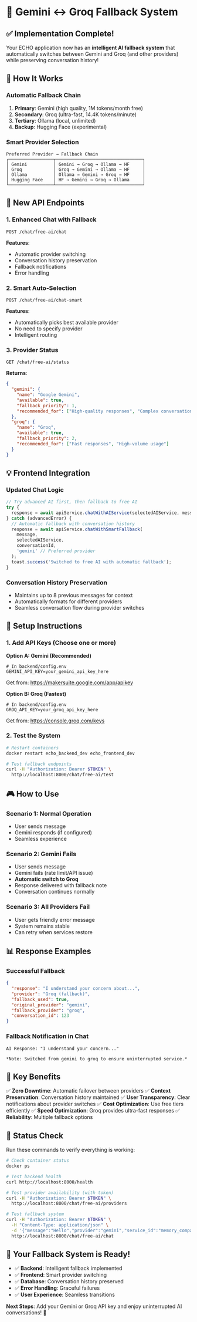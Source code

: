 # 🔄 **Gemini ↔ Groq Fallback System**

## ✅ **Implementation Complete!**

Your ECHO application now has an **intelligent AI fallback system** that automatically switches between Gemini and Groq (and other providers) while preserving conversation history!

## 🎯 **How It Works**

### **Automatic Fallback Chain**
1. **Primary**: Gemini (high quality, 1M tokens/month free)
2. **Secondary**: Groq (ultra-fast, 14.4K tokens/minute)
3. **Tertiary**: Ollama (local, unlimited)
4. **Backup**: Hugging Face (experimental)

### **Smart Provider Selection**
```
Preferred Provider → Fallback Chain
┌─────────────────┬─────────────────────────────────┐
│ Gemini          │ Gemini → Groq → Ollama → HF     │
│ Groq            │ Groq → Gemini → Ollama → HF     │
│ Ollama          │ Ollama → Gemini → Groq → HF     │
│ Hugging Face    │ HF → Gemini → Groq → Ollama     │
└─────────────────┴─────────────────────────────────┘
```

## 🚀 **New API Endpoints**

### **1. Enhanced Chat with Fallback**
```
POST /chat/free-ai/chat
```
**Features**:
- Automatic provider switching
- Conversation history preservation
- Fallback notifications
- Error handling

### **2. Smart Auto-Selection**
```
POST /chat/free-ai/chat-smart
```
**Features**:
- Automatically picks best available provider
- No need to specify provider
- Intelligent routing

### **3. Provider Status**
```
GET /chat/free-ai/status
```
**Returns**:
```json
{
  "gemini": {
    "name": "Google Gemini",
    "available": true,
    "fallback_priority": 1,
    "recommended_for": ["High-quality responses", "Complex conversations"]
  },
  "groq": {
    "name": "Groq",
    "available": true,
    "fallback_priority": 2,
    "recommended_for": ["Fast responses", "High-volume usage"]
  }
}
```

## 💡 **Frontend Integration**

### **Updated Chat Logic**
```typescript
// Try advanced AI first, then fallback to free AI
try {
  response = await apiService.chatWithAIService(selectedAIService, message);
} catch (advancedError) {
  // Automatic fallback with conversation history
  response = await apiService.chatWithSmartFallback(
    message,
    selectedAIService,
    conversationId,
    'gemini' // Preferred provider
  );
  toast.success('Switched to free AI with automatic fallback');
}
```

### **Conversation History Preservation**
- Maintains up to 8 previous messages for context
- Automatically formats for different providers
- Seamless conversation flow during provider switches

## 🔧 **Setup Instructions**

### **1. Add API Keys** (Choose one or more)

**Option A: Gemini (Recommended)**
```env
# In backend/config.env
GEMINI_API_KEY=your_gemini_api_key_here
```
Get from: https://makersuite.google.com/app/apikey

**Option B: Groq (Fastest)**
```env
# In backend/config.env
GROQ_API_KEY=your_groq_api_key_here
```
Get from: https://console.groq.com/keys

### **2. Test the System**
```bash
# Restart containers
docker restart echo_backend_dev echo_frontend_dev

# Test fallback endpoints
curl -H "Authorization: Bearer $TOKEN" \
  http://localhost:8000/chat/free-ai/test
```

## 🎮 **How to Use**

### **Scenario 1: Normal Operation**
- User sends message
- Gemini responds (if configured)
- Seamless experience

### **Scenario 2: Gemini Fails**
- User sends message
- Gemini fails (rate limit/API issue)
- **Automatic switch to Groq**
- Response delivered with fallback note
- Conversation continues normally

### **Scenario 3: All Providers Fail**
- User gets friendly error message
- System remains stable
- Can retry when services restore

## 📊 **Response Examples**

### **Successful Fallback**
```json
{
  "response": "I understand your concern about...",
  "provider": "Groq (fallback)",
  "fallback_used": true,
  "original_provider": "gemini",
  "fallback_provider": "groq",
  "conversation_id": 123
}
```

### **Fallback Notification in Chat**
```
AI Response: "I understand your concern..."

*Note: Switched from gemini to groq to ensure uninterrupted service.*
```

## 🎯 **Key Benefits**

✅ **Zero Downtime**: Automatic failover between providers
✅ **Context Preservation**: Conversation history maintained
✅ **User Transparency**: Clear notifications about provider switches
✅ **Cost Optimization**: Use free tiers efficiently
✅ **Speed Optimization**: Groq provides ultra-fast responses
✅ **Reliability**: Multiple fallback options

## 🚀 **Status Check**

Run these commands to verify everything is working:

```bash
# Check container status
docker ps

# Test backend health
curl http://localhost:8000/health

# Test provider availability (with token)
curl -H "Authorization: Bearer $TOKEN" \
  http://localhost:8000/chat/free-ai/providers

# Test fallback system
curl -H "Authorization: Bearer $TOKEN" \
  -H "Content-Type: application/json" \
  -d '{"message":"Hello","provider":"gemini","service_id":"memory_companion"}' \
  http://localhost:8000/chat/free-ai/chat
```

## 🎉 **Your Fallback System is Ready!**

- ✅ **Backend**: Intelligent fallback implemented
- ✅ **Frontend**: Smart provider switching
- ✅ **Database**: Conversation history preserved
- ✅ **Error Handling**: Graceful failures
- ✅ **User Experience**: Seamless transitions

**Next Steps**: Add your Gemini or Groq API key and enjoy uninterrupted AI conversations! 🌟 